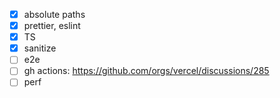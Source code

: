 - [x] absolute paths
- [x] prettier, eslint
- [x] TS
- [x] sanitize
- [ ] e2e
- [ ] gh actions: https://github.com/orgs/vercel/discussions/285
- [ ] perf